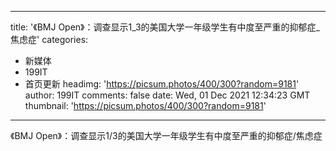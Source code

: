 
---
title: '《BMJ Open》：调查显示1_3的美国大学一年级学生有中度至严重的抑郁症_焦虑症'
categories: 
 - 新媒体
 - 199IT
 - 首页更新
headimg: 'https://picsum.photos/400/300?random=9181'
author: 199IT
comments: false
date: Wed, 01 Dec 2021 12:34:23 GMT
thumbnail: 'https://picsum.photos/400/300?random=9181'
---

<div>   
《BMJ Open》：调查显示1/3的美国大学一年级学生有中度至严重的抑郁症/焦虑症  
</div>
            